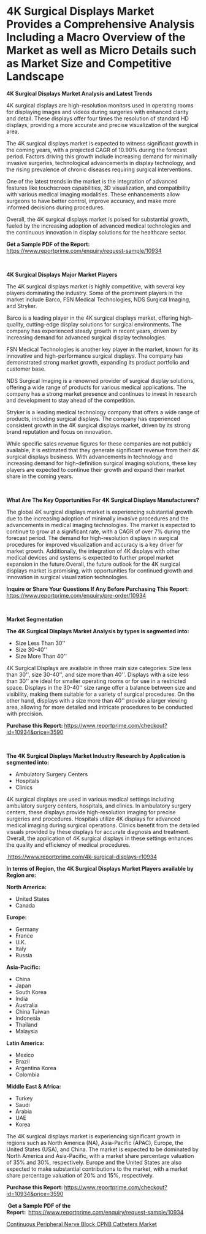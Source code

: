 <p><h1>4K Surgical Displays Market Provides a Comprehensive Analysis Including a Macro Overview of the Market as well as Micro Details such as Market Size and Competitive Landscape</h1></p><p><strong>4K Surgical Displays Market Analysis and Latest Trends</strong></p>
<p><p>4K surgical displays are high-resolution monitors used in operating rooms for displaying images and videos during surgeries with enhanced clarity and detail. These displays offer four times the resolution of standard HD displays, providing a more accurate and precise visualization of the surgical area.</p><p>The 4K surgical displays market is expected to witness significant growth in the coming years, with a projected CAGR of 10.90% during the forecast period. Factors driving this growth include increasing demand for minimally invasive surgeries, technological advancements in display technology, and the rising prevalence of chronic diseases requiring surgical interventions.</p><p>One of the latest trends in the market is the integration of advanced features like touchscreen capabilities, 3D visualization, and compatibility with various medical imaging modalities. These enhancements allow surgeons to have better control, improve accuracy, and make more informed decisions during procedures.</p><p>Overall, the 4K surgical displays market is poised for substantial growth, fueled by the increasing adoption of advanced medical technologies and the continuous innovation in display solutions for the healthcare sector.</p></p>
<p><strong>Get a Sample PDF of the Report:&nbsp;</strong> <a href="https://www.reportprime.com/enquiry/request-sample/10934">https://www.reportprime.com/enquiry/request-sample/10934</a></p>
<p>&nbsp;</p>
<p><strong>4K Surgical Displays Major Market Players</strong></p>
<p><p>The 4K surgical displays market is highly competitive, with several key players dominating the industry. Some of the prominent players in the market include Barco, FSN Medical Technologies, NDS Surgical Imaging, and Stryker.</p><p>Barco is a leading player in the 4K surgical displays market, offering high-quality, cutting-edge display solutions for surgical environments. The company has experienced steady growth in recent years, driven by increasing demand for advanced surgical display technologies.</p><p>FSN Medical Technologies is another key player in the market, known for its innovative and high-performance surgical displays. The company has demonstrated strong market growth, expanding its product portfolio and customer base.</p><p>NDS Surgical Imaging is a renowned provider of surgical display solutions, offering a wide range of products for various medical applications. The company has a strong market presence and continues to invest in research and development to stay ahead of the competition.</p><p>Stryker is a leading medical technology company that offers a wide range of products, including surgical displays. The company has experienced consistent growth in the 4K surgical displays market, driven by its strong brand reputation and focus on innovation.</p><p>While specific sales revenue figures for these companies are not publicly available, it is estimated that they generate significant revenue from their 4K surgical displays business. With advancements in technology and increasing demand for high-definition surgical imaging solutions, these key players are expected to continue their growth and expand their market share in the coming years.</p></p>
<p>&nbsp;</p>
<p><strong>What Are The Key Opportunities For 4K Surgical Displays Manufacturers?</strong></p>
<p><p>The global 4K surgical displays market is experiencing substantial growth due to the increasing adoption of minimally invasive procedures and the advancements in medical imaging technologies. The market is expected to continue to grow at a significant rate, with a CAGR of over 7% during the forecast period. The demand for high-resolution displays in surgical procedures for improved visualization and accuracy is a key driver for market growth. Additionally, the integration of 4K displays with other medical devices and systems is expected to further propel market expansion in the future.Overall, the future outlook for the 4K surgical displays market is promising, with opportunities for continued growth and innovation in surgical visualization technologies.</p></p>
<p><strong>Inquire or Share Your Questions If Any Before Purchasing This Report:</strong> <a href="https://www.reportprime.com/enquiry/pre-order/10934">https://www.reportprime.com/enquiry/pre-order/10934</a></p>
<p>&nbsp;</p>
<p><strong>Market Segmentation</strong></p>
<p><strong>The 4K Surgical Displays Market Analysis by types is segmented into:</strong></p>
<p><ul><li>Size Less Than 30''</li><li>Size 30-40''</li><li>Size More Than 40''</li></ul></p>
<p><p>4K Surgical Displays are available in three main size categories: Size less than 30'', size 30-40'', and size more than 40''. Displays with a size less than 30'' are ideal for smaller operating rooms or for use in a restricted space. Displays in the 30-40'' size range offer a balance between size and visibility, making them suitable for a variety of surgical procedures. On the other hand, displays with a size more than 40'' provide a larger viewing area, allowing for more detailed and intricate procedures to be conducted with precision.</p></p>
<p><strong>Purchase this Report:&nbsp;</strong><a href="https://www.reportprime.com/checkout?id=10934&price=3590">https://www.reportprime.com/checkout?id=10934&price=3590</a></p>
<p>&nbsp;</p>
<p><strong>The 4K Surgical Displays Market Industry Research by Application is segmented into:</strong></p>
<p><ul><li>Ambulatory Surgery Centers</li><li>Hospitals</li><li>Clinics</li></ul></p>
<p><p>4K surgical displays are used in various medical settings including ambulatory surgery centers, hospitals, and clinics. In ambulatory surgery centers, these displays provide high-resolution imaging for precise surgeries and procedures. Hospitals utilize 4K displays for advanced medical imaging during surgical operations. Clinics benefit from the detailed visuals provided by these displays for accurate diagnosis and treatment. Overall, the application of 4K surgical displays in these settings enhances the quality and efficiency of medical procedures.</p></p>
<p><a href="https://www.reportprime.com/4k-surgical-displays-r10934">&nbsp;https://www.reportprime.com/4k-surgical-displays-r10934</a></p>
<p><strong>In terms of Region, the 4K Surgical Displays Market Players available by Region are:</strong></p>
<p>
    <p> <strong> North America: </strong>
        <ul>
            <li>United States</li>
            <li>Canada</li>
        </ul>
        </p> 
    <p> <strong> Europe: </strong>
        <ul>
            <li>Germany</li>
            <li>France</li>
            <li>U.K.</li>
            <li>Italy</li>
            <li>Russia</li>
        </ul>
        </p> 
    <p> <strong> Asia-Pacific: </strong>
        <ul>
            <li>China</li>
            <li>Japan</li>
            <li>South Korea</li>
            <li>India</li>
            <li>Australia</li>
            <li>China Taiwan</li>
            <li>Indonesia</li>
            <li>Thailand</li>
            <li>Malaysia</li>
        </ul>
        </p> 
    <p> <strong> Latin America: </strong>
        <ul>
            <li>Mexico</li>
            <li>Brazil</li>
            <li>Argentina Korea</li>
            <li>Colombia</li>
        </ul>
        </p> 
    <p> <strong> Middle East & Africa: </strong>
        <ul>
            <li>Turkey</li>
            <li>Saudi</li>
            <li>Arabia</li>
            <li>UAE</li>
            <li>Korea</li>
        </ul>
    </p>
    </p>
<p><p>The 4K surgical displays market is experiencing significant growth in regions such as North America (NA), Asia-Pacific (APAC), Europe, the United States (USA), and China. The market is expected to be dominated by North America and Asia-Pacific, with a market share percentage valuation of 35% and 30%, respectively. Europe and the United States are also expected to make substantial contributions to the market, with a market share percentage valuation of 20% and 15%, respectively.</p></p>
<p><strong>Purchase this Report: </strong><a href="https://www.reportprime.com/checkout?id=10934&price=3590">https://www.reportprime.com/checkout?id=10934&price=3590</a></p>
<p>&nbsp;<strong>Get a Sample PDF of the Report:&nbsp;&nbsp;</strong><a href="https://www.reportprime.com/enquiry/request-sample/10934">https://www.reportprime.com/enquiry/request-sample/10934</a></p>
<p><strong></strong></p>
<p><p><a href="https://github.com/Sinjinluong3e0awx2m195k76/Market-Research-Report-List-2/blob/main/continuous-peripheral-nerve-block-cpnb-catheters-market.md">Continuous Peripheral Nerve Block CPNB Catheters Market</a></p></p>